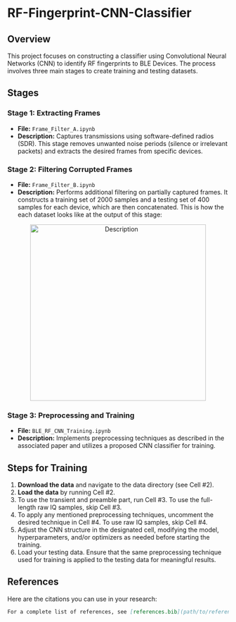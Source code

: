 # RF-Fingerprint-CNN-Classifier

## Overview
This project focuses on constructing a classifier using Convolutional Neural Networks (CNN) to identify RF fingerprints to BLE Devices. The process involves three main stages to create training and testing datasets.

## Stages

### Stage 1: Extracting Frames
- **File:** `Frame_Filter_A.ipynb`
- **Description:** Captures transmissions using software-defined radios (SDR). This stage removes unwanted noise periods (silence or irrelevant packets) and extracts the desired frames from specific devices.

### Stage 2: Filtering Corrupted Frames
- **File:** `Frame_Filter_B.ipynb`
- **Description:** Performs additional filtering on partially captured frames. It constructs a training set of 2000 samples and a testing set of 400 samples for each device, which are then concatenated. This is how the each dataset looks like at the output of this stage:
<p align="center">
    <img src="https://github.com/user-attachments/assets/639411f7-f879-4d4a-9349-11655f53b3950" alt="Description" width="400" />
</p>



### Stage 3: Preprocessing and Training
- **File:** `BLE_RF_CNN_Training.ipynb`
- **Description:** Implements preprocessing techniques as described in the associated paper and utilizes a proposed CNN classifier for training.

## Steps for Training

1. **Download the data** and navigate to the data directory (see Cell #2).
2. **Load the data** by running Cell #2.
3. To use the transient and preamble part, run Cell #3. To use the full-length raw IQ samples, skip Cell #3.
4. To apply any mentioned preprocessing techniques, uncomment the desired technique in Cell #4. To use raw IQ samples, skip Cell #4.
5. Adjust the CNN structure in the designated cell, modifying the model, hyperparameters, and/or optimizers as needed before starting the training.
6. Load your testing data. Ensure that the same preprocessing technique used for training is applied to the testing data for meaningful results.

## References

Here are the citations you can use in your research:
```markdown
For a complete list of references, see [references.bib](path/to/references.bib).
